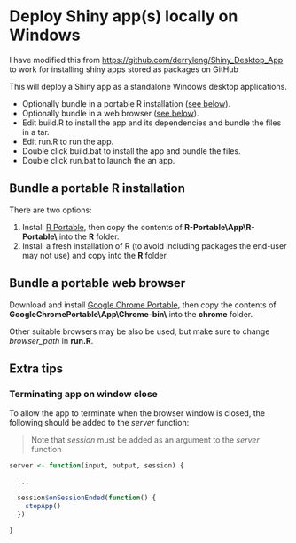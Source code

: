 # Deploy Shiny app(s) locally on Windows

I have modified this from https://github.com/derryleng/Shiny_Desktop_App to work 
for installing shiny apps stored as packages on GitHub


This will deploy a Shiny app as a standalone Windows desktop applications.

- Optionally bundle in a portable R installation ([see below](#bundle-a-portable-r-installation)).
- Optionally bundle in a web browser ([see below](#bundle-a-portable-web-browser)).
- Edit build.R to install the app and its dependencies and bundle the files in a tar.
- Edit run.R to run the app.
- Double click build.bat to install the app and bundle the files.
- Double click run.bat to launch the an app.

## Bundle a portable R installation

There are two options:

1. Install [R Portable](https://sourceforge.net/projects/rportable/), then copy the contents of **R-Portable\App\R-Portable\\** into the **R** folder.
2. Install a fresh installation of R (to avoid including packages the end-user may not use) and copy into the **R** folder.

## Bundle a portable web browser

Download and install [Google Chrome Portable](https://portableapps.com/apps/internet/google_chrome_portable), then copy the contents of **GoogleChromePortable\App\Chrome-bin\\** into the **chrome** folder.

Other suitable browsers may be also be used, but make sure to change *browser_path* in **run.R**.

## Extra tips

### Terminating app on window close

To allow the app to terminate when the browser window is closed, the following should be added to the *server* function:

> Note that *session* must be added as an argument to the *server* function

``` R
server <- function(input, output, session) {

  ...

  session$onSessionEnded(function() {
    stopApp()
  })

}
```
